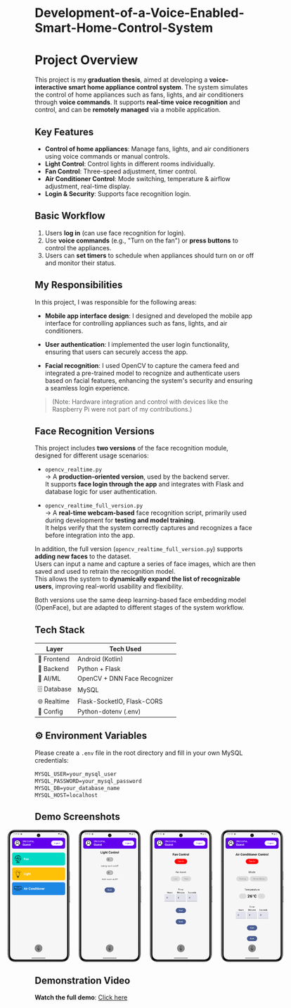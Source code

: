 # Development-of-a-Voice-Enabled-Smart-Home-Control-System
# Project Overview

This project is my **graduation thesis**, aimed at developing a **voice-interactive smart home appliance control system**. The system simulates the control of home appliances such as fans, lights, and air conditioners through **voice commands**. It supports **real-time voice recognition** and control, and can be **remotely managed** via a mobile application.


## Key Features

- **Control of home appliances**: Manage fans, lights, and air conditioners using voice commands or manual controls.
- **Light Control**: Control lights in different rooms individually.  
- **Fan Control**: Three-speed adjustment, timer control.  
- **Air Conditioner Control**: Mode switching, temperature & airflow adjustment, real-time display.  
- **Login & Security**: Supports face recognition login.  


## Basic Workflow

1. Users **log in** (can use face recognition for login).
2. Use **voice commands** (e.g., "Turn on the fan") or **press buttons** to control the appliances.
3. Users can **set timers** to schedule when appliances should turn on or off and monitor their status.

## My Responsibilities

In this project, I was responsible for the following areas:

- **Mobile app interface design**: I designed and developed the mobile app interface for controlling appliances such as fans, lights, and air conditioners.
  
- **User authentication**:  I implemented the user login functionality, ensuring that users can securely access the app.
  
- **Facial recognition**: I used OpenCV to capture the camera feed and integrated a pre-trained model to recognize and authenticate users based on facial features, enhancing the system's security and ensuring a seamless login experience.
> (Note: Hardware integration and control with devices like the Raspberry Pi were not part of my contributions.)

## Face Recognition Versions

This project includes **two versions** of the face recognition module, designed for different usage scenarios:

- `opencv_realtime.py`  
  → A **production-oriented version**, used by the backend server.  
  It supports **face login through the app** and integrates with Flask and database logic for user authentication.

- `opencv_realtime_full_version.py`  
  → A **real-time webcam-based** face recognition script, primarily used during development for **testing and model training**.  
  It helps verify that the system correctly captures and recognizes a face before integration into the app.

In addition, the full version (`opencv_realtime_full_version.py`) supports **adding new faces** to the dataset.  
Users can input a name and capture a series of face images, which are then saved and used to retrain the recognition model.  
This allows the system to **dynamically expand the list of recognizable users**, improving real-world usability and flexibility.

Both versions use the same deep learning-based face embedding model (OpenFace), but are adapted to different stages of the system workflow.

## Tech Stack

| Layer        | Tech Used                     |
|--------------|-------------------------------|
| 📱 Frontend  | Android (Kotlin)                |
| 🧠 Backend   | Python + Flask                |
| 🧬 AI/ML     | OpenCV + DNN Face Recognizer  |
| 🗄️ Database  | MySQL                         |
| 🌐 Realtime  | Flask-SocketIO, Flask-CORS    |
| 🔐 Config    | Python-dotenv (.env)          |

## ⚙️ Environment Variables

Please create a `.env` file in the root directory and fill in your own MySQL credentials:

```env
MYSQL_USER=your_mysql_user
MYSQL_PASSWORD=your_mysql_password
MYSQL_DB=your_database_name
MYSQL_HOST=localhost
```

## Demo Screenshots
<div style="display: flex; justify-content: center;">
  <img src="docs/images/home_screen.png" width="150" height="300" style="margin-right: 20px;">
  <img src="docs/images/light_control.png" width="150" height="300" style="margin-right: 20px;">
  <img src="docs/images/fan_control.png" width="150" height="300" style="margin-right: 20px;">
  <img src="docs/images/airconditioner_control.png" width="150" height="300">
</div>

## Demonstration Video
**Watch the full demo**: [Click here](https://youtu.be/QZ_JLb-7iHs)

